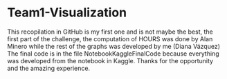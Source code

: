 # Team1-Visualization
This recopilation in GitHub is my first one and is not maybe the best, the first part of the challenge, the computation of HOURS was done by Alan Minero while the rest of the graphs was developed by me (Diana Vázquez)
The final code is in the file NotebookKaggleFinalCode because everything was developed from the notebook in Kaggle.
Thanks for the opportunity and the amazing experience.
